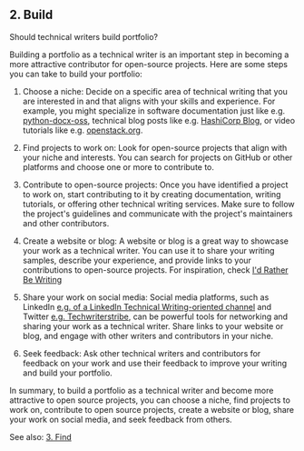 ## 2. Build

Should technical writers build portfolio?

Building a portfolio as a technical writer is an important step in becoming a more attractive contributor for open-source projects. Here are some steps you can take to build your portfolio:

1. Choose a niche: Decide on a specific area of technical writing that you are interested in and that aligns with your skills and experience. For example, you might specialize in software documentation just like e.g. [python-docx-oss](https://python-docx-oss.readthedocs.io/en/latest/index.html), technical blog posts like e.g. [HashiCorp Blog](https://www.hashicorp.com/blog), or video tutorials like e.g. [openstack.org](https://www.openstack.org).

2. Find projects to work on: Look for open-source projects that align with your niche and interests. You can search for projects on GitHub or other platforms and choose one or more to contribute to.

3. Contribute to open-source projects: Once you have identified a project to work on, start contributing to it by creating documentation, writing tutorials, or offering other technical writing services. Make sure to follow the project's guidelines and communicate with the project's maintainers and other contributors.

4. Create a website or blog: A website or blog is a great way to showcase your work as a technical writer. You can use it to share your writing samples, describe your experience, and provide links to your contributions to open-source projects. For inspiration, check [I'd Rather Be Writing](https://idratherbewriting.com)

5. Share your work on social media: Social media platforms, such as LinkedIn [e.g. of a LinkedIn Technical Writing-oriented channel](https://www.linkedin.com/showcase/skills-technical-writing/posts/?feedView=all) and Twitter [e.g. Techwriterstribe](https://twitter.com/Techwriterstri1), can be powerful tools for networking and sharing your work as a technical writer. Share links to your website or blog, and engage with other writers and contributors in your niche.

6. Seek feedback: Ask other technical writers and contributors for feedback on your work and use their feedback to improve your writing and build your portfolio.

In summary, to build a portfolio as a technical writer and become more attractive to open source projects, you can choose a niche, find projects to work on, contribute to open source projects, create a website or blog, share your work on social media, and seek feedback from others.

See also: [3. Find](find.md)
